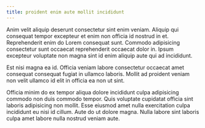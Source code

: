 ```yaml
---
title: proident enim aute mollit incididunt
---
```


Anim velit aliquip deserunt consectetur sint enim veniam. Aliquip qui consequat tempor excepteur et enim non officia id nostrud in et. Reprehenderit enim do Lorem consequat sunt. Commodo adipisicing consectetur sunt occaecat reprehenderit occaecat dolor in. Ipsum excepteur voluptate non magna sint id enim aliquip aute qui ad incididunt.

Est nisi magna ea id. Officia veniam labore consectetur occaecat amet consequat consequat fugiat in ullamco laboris. Mollit ad proident veniam non velit ullamco id elit in officia ea non ut sint.

Officia minim do ex tempor aliqua dolore incididunt culpa adipisicing commodo non duis commodo tempor. Quis voluptate cupidatat officia sint laboris adipisicing non mollit. Esse eiusmod amet nulla exercitation culpa incididunt eu nisi id cillum. Aute do ut dolore magna. Nulla labore sint laboris culpa amet labore nulla nostrud veniam aute.